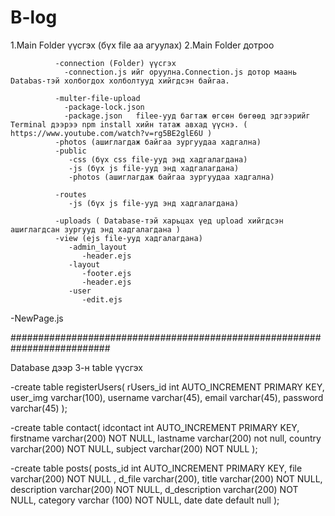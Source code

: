 # B-log





1.Main Folder үүсгэх (бүх file aa агуулах)
2.Main Folder дотроо 

              -connection (Folder) үүсгэх
                -connection.js ийг оруулна.Connection.js дотор маань Databas-тэй холбогдох холболтууд хийгдсэн байгаа.
                
              -multer-file-upload  
                -package-lock.json
                -package.json   fileе-ууд багтаж өгсөн бөгөөд эдгээрийг Terminal дээрээ npm install хийн татаж авхад үүснэ. ( https://www.youtube.com/watch?v=rg5BE2glE6U )
              -photos (ашиглагдаж байгаа зургуудаа хадгална)
              -public
                 -css (бүх css file-ууд энд хадгалагдана)
                 -js (бүх js file-ууд энд хадгалагдана)
                 -photos (ашиглагдаж байгаа зургуудаа хадгална)
                 
              -routes
                 -js (бүх js file-ууд энд хадгалагдана)
        
              -uploads ( Database-тэй харьцах үед upload хийгдсэн ашиглагдсан зургууд энд хадгалагдана )
              -view (ejs file-ууд хадгалагдана)
                 -admin_layout
                    -header.ejs
                 -layout
                    -footer.ejs
                    -header.ejs
                 -user
                    -edit.ejs
                 
   -NewPage.js







##########################################################################

Database дээр 3-н table үүсгэх

  -create table registerUsers(
rUsers_id int AUTO_INCREMENT PRIMARY KEY,
user_img varchar(100),
username varchar(45),
email varchar(45),
password varchar(45)
);



  -create table contact(
idcontact int AUTO_INCREMENT PRIMARY KEY,
firstname varchar(200) NOT NULL,
lastname varchar(200) not null,
country varchar(200) NOT NULL,
subject varchar(200) NOT NULL
);



-create table posts(
posts_id int AUTO_INCREMENT PRIMARY KEY,
file varchar(200) NOT NULL ,
d_file varchar(200),
title varchar(200) NOT NULL,
description varchar(200) NOT NULL,
d_description varchar(200) NOT NULL,
category varchar (100) NOT NULL,
date  date default null
);
  
